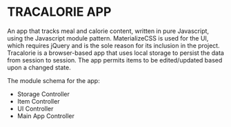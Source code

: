 # TRACALORIE APP
An app that tracks meal and calorie content, written in pure Javascript, using the Javascript module pattern. MaterializeCSS is used for the UI, which requires jQuery and is the sole reason for its inclusion in the project. Tracalorie is a browser-based app that uses local storage to persist the data from session to session. The app permits items to be edited/updated based upon a changed state.

The module schema for the app:
* Storage Controller
* Item Controller
* UI Controller
* Main App Controller

